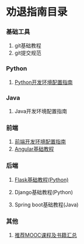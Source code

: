 # 劝退指南目录

### 基础工具

1. git基础教程
2. git提交规范



### Python

1. [Python开发环境配置指南](./articles/[python]-1-Python-开发环境配置指南.md)



### Java

1. Java开发环境配置指南



### 前端

1. [前端开发环境配置指南](./articles/[frontend]-1-前端开发环境配置指南.md)
2. [Angular基础教程](./articles/[frontend]-2-Angular-基础教程.md)



### 后端

1. [Flask基础教程(Python)](./articles/[backend]-1-Flask-基础教程.md)

2. Django基础教程(Python)

3. Spring boot基础教程(Java)



### 其他

1. [推荐MOOC课程及书籍汇总](./articles/[other]-1-推荐-MOOC-课程及书籍汇总.md)

